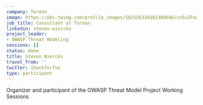 ```yaml
---
company: Toreon
image: https://pbs.twimg.com/profile_images/582556334161309696/cnSuIFvq_400x400.jpg
job_title: Consultant at Toreon
linkedin: steven-wierckx
project_leader:
- OWASP Threat Modeling
sessions: []
status: done
title: Steven Wierckx
travel_from: ''
twitter: ihackforfun
type: participant
---
```


Organizer and participant of the OWASP Threat Model Project Working Sessions